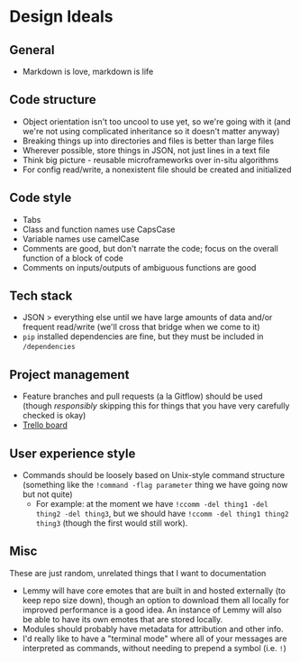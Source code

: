 # Design Ideals
## General
* Markdown is love, markdown is life

## Code structure
* Object orientation isn't too uncool to use yet, so we're going with it (and we're not using complicated inheritance so it doesn't matter anyway)
* Breaking things up into directories and files is better than large files
* Wherever possible, store things in JSON, not just lines in a text file
* Think big picture - reusable microframeworks over in-situ algorithms
* For config read/write, a nonexistent file should be created and initialized

## Code style
* Tabs
* Class and function names use CapsCase
* Variable names use camelCase
* Comments are good, but don't narrate the code; focus on the overall function of a block of code
* Comments on inputs/outputs of ambiguous functions are good

## Tech stack
* JSON > everything else until we have large amounts of data and/or frequent read/write (we'll cross that bridge when we come to it)
* `pip` installed dependencies are fine, but they must be included in `/dependencies`

## Project management
* Feature branches and pull requests (a la Gitflow) should be used (though *responsibly* skipping this for things that you have very carefully checked is okay)
* [Trello board](https://trello.com/b/Nt0I1pZK/lemmy)

## User experience style
* Commands should be loosely based on Unix-style command structure (something like the `!command -flag parameter` thing we have going now but not quite)
	* For example: at the moment we have `!ccomm -del thing1 -del thing2 -del thing3`, but we should have `!ccomm -del thing1 thing2 thing3` (though the first would still work).

## Misc
These are just random, unrelated things that I want to documentation
* Lemmy will have core emotes that are built in and hosted externally (to keep repo size down), though an option to download them all locally for improved performance is a good idea. An instance of Lemmy will also be able to have its own emotes that are stored locally.
* Modules should probably have metadata for attribution and other info.
* I'd really like to have a "terminal mode" where all of your messages are interpreted as commands, without needing to prepend a symbol (i.e. `!`)
